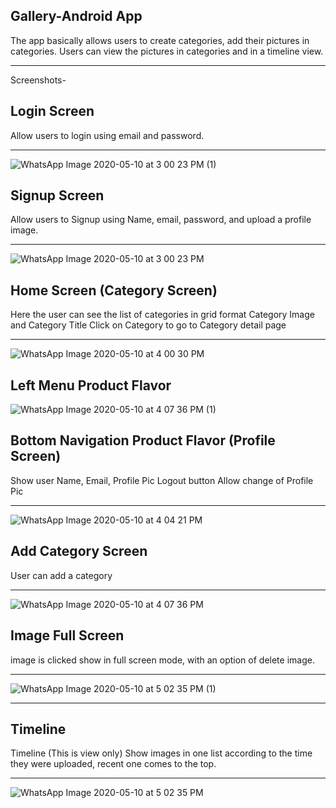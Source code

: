 Gallery-Android App
--------------------------

The app basically allows users to create categories, add their pictures in categories. Users can view the pictures in categories and in a timeline view.

------------------------------------------------------------------------------------------------------------
Screenshots-


Login Screen 
-------------------

Allow users to login using email and password.

----------------------------------------
![WhatsApp Image 2020-05-10 at 3 00 23 PM (1)](https://user-images.githubusercontent.com/60652132/81497064-add1fc80-92d9-11ea-9244-3d1701566852.jpeg)

Signup Screen 
--------------------

Allow users to Signup using Name, email, password, and upload a profile image.

------------------------------------------------------------------------------------
![WhatsApp Image 2020-05-10 at 3 00 23 PM](https://user-images.githubusercontent.com/60652132/81497123-0dc8a300-92da-11ea-8598-0b92d50efa41.jpeg)

Home Screen (Category Screen)
-----------------------------
Here the user can see the list of categories in grid format
Category Image and Category Title
Click on Category to go to Category detail page

----------------------------------------------------
![WhatsApp Image 2020-05-10 at 4 00 30 PM](https://user-images.githubusercontent.com/60652132/81497134-29cc4480-92da-11ea-9752-e4e9678f49e5.jpeg)


Left Menu Product Flavor
-------------------------------

![WhatsApp Image 2020-05-10 at 4 07 36 PM (1)](https://user-images.githubusercontent.com/60652132/81497147-410b3200-92da-11ea-8bf8-c569a99e9f7c.jpeg)

Bottom Navigation Product Flavor (Profile Screen)
-----------------------------------------------------

Show user Name,  Email, Profile Pic
Logout button
Allow change of Profile Pic

--------------------------------
![WhatsApp Image 2020-05-10 at 4 04 21 PM](https://user-images.githubusercontent.com/60652132/81497178-7b74cf00-92da-11ea-89bd-0e1b93ea5dc4.jpeg)

Add Category Screen 
-----------------------------

User can add a category 

--------------------------

![WhatsApp Image 2020-05-10 at 4 07 36 PM](https://user-images.githubusercontent.com/60652132/81497192-8d567200-92da-11ea-9628-19c97f5abede.jpeg)


Image Full Screen 
----------------------
image is clicked show in full screen mode, with an option of delete image.

-------------------------------

![WhatsApp Image 2020-05-10 at 5 02 35 PM (1)](https://user-images.githubusercontent.com/60652132/81498130-bda10f00-92e0-11ea-9323-4f64536f78ac.jpeg)

-------------------------------

Timeline
-------------------

Timeline (This is view only)
Show images in one list according to the time they were uploaded, recent one comes to the top.

-----------------------------------------------------------------
![WhatsApp Image 2020-05-10 at 5 02 35 PM](https://user-images.githubusercontent.com/60652132/81498118-acf09900-92e0-11ea-9745-0eeee621ee1c.jpeg)



